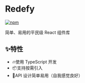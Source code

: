 # Redefy

[![npm](https://img.shields.io/npm/v/redefy)](https://www.npmjs.com/package/redefy)

简单、易用的平民级 React 组件库

## ✨特性

- 🔥使用 TypeScript 开发
- 📦支持按需引入
- 🌝API 设计简单易用（自我感觉良好）
